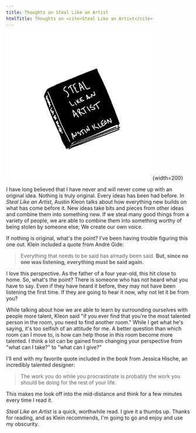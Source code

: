 ```yaml
---
title: Thoughts on Steal Like an Artist
htmlTitle: Thoughts on <cite>Steal Like an Artist</cite>
---
```


![Drawing of Steal Like an Artist](./steal-like-an-artist.png){width=200}

I have long believed that I have never and will never come up with an original idea. Nothing is truly original. Every ideas has been had before. In _Steal Like an Artist_, Austin Kleon talks about how everything new builds on what has come before it. New ideas take bits and pieces from other ideas and combine them into something new. If we steal many good things from a variety of people, we are able to combine them into something worthy of being stolen by someone else; We create our own voice.

If nothing is original, what's the point? I've been having trouble figuring this one out. Klein included a quote from André Gide:

> Everything that needs to be said has already been said. **But, since no one was listening, everything must be said again.**

I love this perspective. As the father of a four year-old, this hit close to home. So, what's the point? There is someone who has not heard what you have to say. Even if they have heard it before, they may not have been listening the first time. If they are going to hear it now, why not let it be from you?

While talking about how we are able to learn by surrounding ourselves with people more talent, Kleon said "if you ever find that you're the most talented person in the room, you need to find another room." While I get what he's saying, it's too selfish of an attitude for me. A better question than which room can I move to, is how can help those in _this_ room become more talented. I think a lot can be gained from changing your perspective from "what can I take?" to "what can I give?"

I'll end with my favorite quote included in the book from Jessica Hische, an incredibly talented designer:

> The work you do while you procrastinate is probably the work you should be doing for the rest of your life.

This makes me look off into the mid-distance and think for a few minutes every time I read it.

_Steal Like an Artist_ is a quick, worthwhile read. I give it a thumbs up. Thanks for reading, and as Klein recommends, I'm going to go and enjoy and use my obscurity.

